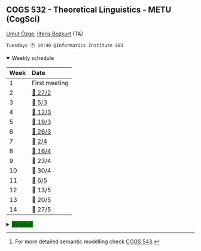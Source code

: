COGS 532 - Theoretical Linguistics - METU (CogSci)
-----------------------------------------------------

[Umut Özge](mailto:umozge@metu.edu.tr), [İlteriş Bozkurt](mailto:ilte9605@gmail.com) (TA)

```
Tuesdays 🕐 14:40 @Informatics Institute S03
```

<details open>
<summary>
  Weekly schedule
</summary>

|Week| Date  |
:--- |:------|
|1   |First meeting|
|2   |[:calendar: 27/2](resources/weeks/w02.md)|
|3   |[:calendar: 5/3](resources/weeks/w03.md)|
|4   |[:calendar: 12/3](resources/weeks/w04.md)|
|5   |[:calendar: 19/3](resources/weeks/w05.md)|
|6   |[:calendar: 26/3](resources/weeks/w06.md)|
|7   |[:calendar: 2/4](resources/weeks/w07.md)|
|8   |[:calendar: 16/4](resources/weeks/w08.md)|
|9   |:calendar: 23/4|
|10   |:calendar: 30/4|
|11   |[:calendar: 6/5](resources/weeks/w11.md)|
|12   |:calendar: 13/5|
|13   |:calendar: 20/5|
|14   |:calendar: 27/5|
</details>

<details>
<summary>
  <span style="background-color:green">Syllabus</span>
</summary>

##### About

Theoretical linguistics aims at developing models of linguistic knowledge. In
this course we will study computational models of morphology and syntax,
interfaced to a basic semantics.[^1]

[^1]: For more detailed semantic modelling check [COGS 543](https://github.com/umutozge/computational-semantics).

##### Prerequisites

You **must** attend the first session to be eligible to take this course --
this is necessary but not sufficient. The course brings together linguistics
and computation, if you have not taken a course in neither field, this
course might be too difficult as a first course. COGS students who took 501 and
502 (and preferably an introductory linguistics course) should do fine.


##### Resources


Morpho(phono)logy:

* Beesley and Karttunen (2003). [Finite State Morphology](resources/pdfs/fsm.djvu), CSLI.
* Göksel and Kerslake (2004). Turkish: A Comprehensive Grammar, Routledge.([excerpts](resources/pdfs/gk-morphophon.pdf))
* [Basics of formal languages + regular languages](pdfs/01_cogs501-regular-languages.pdf)
* [Finite automata](pdfs/02_cogs501-finite-automata.pdf)
* Software: [`foma`](https://fomafst.github.io/) for modelling morphophonology.

Syntax:

* Steedman (2019). [Combinatory Categorial Grammar](resources/pdfs/steedman-handbook.pdf). In _Current Approaches to Syntax_, de Gruyter Mouton.
* Steedman (to appear). [On internal Merge](resources/pdfs/steedman-on-internal-merge.pdf), _Linguistic Inquiry_.
* Software: [`SmallWorld`](https://github.com/umutozge/smallworld)

Some additional material for linguistic background:

* [Supplements](resources/supplements.md)


##### Grading

Weekly assignments

##### Policies

Late submission: The only excuse for a late submission is a medical report for at least three days within the week of the assignment.

Attendance: 3 misses have no cost, for each further miss you lose one letter.

</details>
